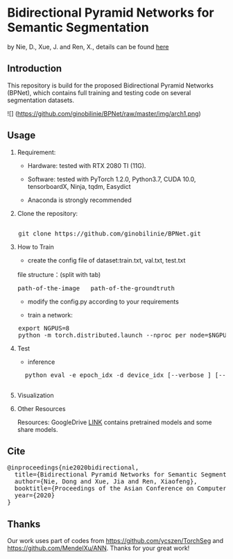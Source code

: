 # Bidirectional Pyramid Networks for Semantic Segmentation
by Nie, D., Xue, J. and Ren, X., details can be found [here](https://openaccess.thecvf.com/content/ACCV2020/html/Nie_Bidirectional_Pyramid_Networks_for_Semantic_Segmentation_ACCV_2020_paper.html) 

## Introduction
This repository is build for the proposed Bidirectional Pyramid Networks (BPNet), which contains full training and testing code on several segmentation datasets. 

![] (https://github.com/ginobilinie/BPNet/raw/master/img/arch1.png)

## Usage
1. Requirement:

   - Hardware: tested with RTX 2080 TI (11G).

   - Software: tested with PyTorch 1.2.0, Python3.7, CUDA 10.0, tensorboardX, Ninja, tqdm, Easydict
   
   - Anaconda is strongly recommended


2. Clone the repository:
<pre> 
   git clone https://github.com/ginobilinie/BPNet.git 
</pre>

3. How to Train
   - create the config file of dataset:train.txt, val.txt, test.txt
   
   file structure：(split with tab)
   <pre>
   path-of-the-image   path-of-the-groundtruth
   </pre>
   
   - modify the config.py according to your requirements
   
   - train a network:
<pre>
   export NGPUS=8
   python -m torch.distributed.launch --nproc_per_node=$NGPUS train.py  
</pre>

4. Test

   - inference
   <pre>
     python eval -e epoch_idx -d device_idx [--verbose ] [--show_image] [--save_path Pred_Save_Path]

   </pre>

5. Visualization

6. Other Resources

   Resources: GoogleDrive [LINK]() contains pretrained models and some share models. 

## Cite
<pre>
@inproceedings{nie2020bidirectional,
  title={Bidirectional Pyramid Networks for Semantic Segmentation},
  author={Nie, Dong and Xue, Jia and Ren, Xiaofeng},
  booktitle={Proceedings of the Asian Conference on Computer Vision},
  year={2020}
}
</pre>

## Thanks

Our work uses part of codes from https://github.com/ycszen/TorchSeg and https://github.com/MendelXu/ANN. Thanks for your great work!
